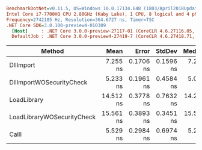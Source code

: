 ``` ini

BenchmarkDotNet=v0.11.5, OS=Windows 10.0.17134.648 (1803/April2018Update/Redstone4)
Intel Core i7-7700HQ CPU 2.80GHz (Kaby Lake), 1 CPU, 8 logical and 4 physical cores
Frequency=2742185 Hz, Resolution=364.6727 ns, Timer=TSC
.NET Core SDK=3.0.100-preview4-010389
  [Host]	 : .NET Core 3.0.0-preview-27117-01 (CoreCLR 4.6.27116.05, CoreFX 4.7.18.56608), 64bit RyuJIT
  DefaultJob : .NET Core 3.0.0-preview4-27419-7 (CoreCLR 4.6.27418.71, CoreFX 4.7.19.11907), 64bit RyuJIT


```
|					  Method |		Mean |	   Error |	  StdDev |	  Median | Ratio | RatioSD |
|--------------------------- |----------:|----------:|----------:|----------:|------:|--------:|
|				   DllImport |	7.255 ns | 0.1706 ns | 0.1596 ns |	7.257 ns |	1.00 |	  0.00 |
|	DllImportWOSecurityCheck |	5.233 ns | 0.1961 ns | 0.4584 ns |	5.051 ns |	0.75 |	  0.11 |
|				 LoadLibrary | 14.512 ns | 0.3778 ns | 0.7632 ns | 14.271 ns |	2.13 |	  0.10 |
| LoadLibraryWOSecurityCheck | 15.561 ns | 0.3893 ns | 0.3451 ns | 15.569 ns |	2.15 |	  0.06 |
|					   CallI |	5.529 ns | 0.2984 ns | 0.6974 ns |	5.281 ns |	0.87 |	  0.15 |
